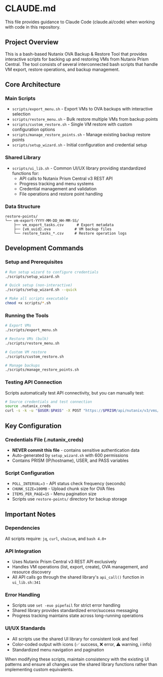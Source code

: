 # CLAUDE.md

This file provides guidance to Claude Code (claude.ai/code) when working with code in this repository.

## Project Overview

This is a bash-based Nutanix OVA Backup & Restore Tool that provides interactive scripts for backing up and restoring VMs from Nutanix Prism Central. The tool consists of several interconnected bash scripts that handle VM export, restore operations, and backup management.

## Core Architecture

### Main Scripts
- `scripts/export_menu.sh` - Export VMs to OVA backups with interactive selection
- `scripts/restore_menu.sh` - Bulk restore multiple VMs from backup points  
- `scripts/custom_restore.sh` - Single VM restore with custom configuration options
- `scripts/manage_restore_points.sh` - Manage existing backup restore points
- `scripts/setup_wizard.sh` - Initial configuration and credential setup

### Shared Library
- `scripts/ui_lib.sh` - Common UI/UX library providing standardized functions for:
  - API calls to Nutanix Prism Central v3 REST API
  - Progress tracking and menu systems
  - Credential management and validation
  - File operations and restore point handling

### Data Structure
```
restore-points/
└── vm-export-YYYY-MM-DD_HH-MM-SS/
    ├── vm_export_tasks.csv      # Export metadata
    ├── {vm_uuid}.ova           # VM backup files
    └── restore_tasks_*.csv     # Restore operation logs
```

## Development Commands

### Setup and Prerequisites
```bash
# Run setup wizard to configure credentials
./scripts/setup_wizard.sh

# Quick setup (non-interactive)
./scripts/setup_wizard.sh --quick

# Make all scripts executable
chmod +x scripts/*.sh
```

### Running the Tools
```bash
# Export VMs
./scripts/export_menu.sh

# Restore VMs (bulk)
./scripts/restore_menu.sh

# Custom VM restore
./scripts/custom_restore.sh

# Manage backups
./scripts/manage_restore_points.sh
```

### Testing API Connection
Scripts automatically test API connectivity, but you can manually test:
```bash
# Source credentials and test connection
source .nutanix_creds
curl -s -k -u "$USER:$PASS" -X POST "https://$PRISM/api/nutanix/v3/vms/list" -H 'Content-Type: application/json' -d '{"length":1}' | jq
```

## Key Configuration

### Credentials File (.nutanix_creds)
- **NEVER commit this file** - contains sensitive authentication data
- Auto-generated by `setup_wizard.sh` with 600 permissions
- Contains PRISM (IP/hostname), USER, and PASS variables

### Script Configuration
- `POLL_INTERVAL=3` - API status check frequency (seconds)
- `CHUNK_SIZE=100MB` - Upload chunk size for OVA files
- `ITEMS_PER_PAGE=15` - Menu pagination size
- Scripts use `restore-points/` directory for backup storage

## Important Notes

### Dependencies
All scripts require: `jq`, `curl`, `sha1sum`, and `bash 4.0+`

### API Integration
- Uses Nutanix Prism Central v3 REST API exclusively
- Handles VM operations (list, export, create), OVA management, and resource discovery
- All API calls go through the shared library's `api_call()` function in `ui_lib.sh:341`

### Error Handling
- Scripts use `set -euo pipefail` for strict error handling
- Shared library provides standardized error/success messaging
- Progress tracking maintains state across long-running operations

### UI/UX Standards
- All scripts use the shared UI library for consistent look and feel
- Color-coded output with icons (✅ success, ❌ error, ⚠️ warning, ℹ️ info)
- Standardized menu navigation and pagination

When modifying these scripts, maintain consistency with the existing UI patterns and ensure all changes use the shared library functions rather than implementing custom equivalents.